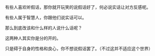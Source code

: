 有些人喜欢听假话，那你就开玩笑的说假话好了，何必说实话让对方反感呢。

有些人属于智慧人，你跟他们说实话可以。

那么到底改该和什么样的人说什么话呢？

这两种人其实你是分的开的。

只是碍于自身的性格和良心，你不想说假话罢了。（不过这并不适应这个世界）